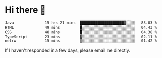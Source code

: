 # Hi there 👋
<!--START_SECTION:waka-->

```txt
Java              15 hrs 21 mins  ████████████████████▓░░░░   83.03 %
HTML              49 mins         █░░░░░░░░░░░░░░░░░░░░░░░░   04.43 %
CSS               48 mins         █░░░░░░░░░░░░░░░░░░░░░░░░   04.38 %
TypeScript        23 mins         ▓░░░░░░░░░░░░░░░░░░░░░░░░   02.11 %
netrw             15 mins         ▒░░░░░░░░░░░░░░░░░░░░░░░░   01.42 %
```

<!--END_SECTION:waka-->

If I haven't responded in a few days, please email me directly. 
